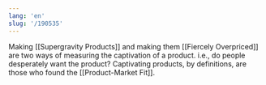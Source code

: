 ```yaml
---
lang: 'en'
slug: '/190535'
---
```


Making [[Supergravity Products]] and making them [[Fiercely Overpriced]] are two ways of measuring the captivation of a product. i.e., do people desperately want the product? Captivating products, by definitions, are those who found the [[Product-Market Fit]].
